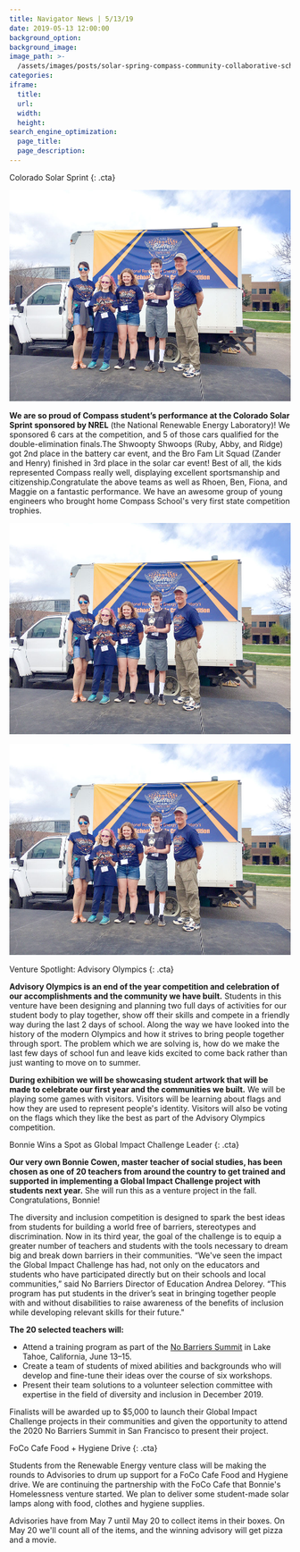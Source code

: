 ```yaml
---
title: Navigator News | 5/13/19
date: 2019-05-13 12:00:00
background_option:
background_image:
image_path: >-
  /assets/images/posts/solar-spring-compass-community-collaborative-school-fort-collings.jpg
categories:
iframe:
  title:
  url:
  width:
  height:
search_engine_optimization:
  page_title:
  page_description:
---
```


Colorado Solar Sprint
{: .cta}

![](/assets/images/unnamed-17.jpg)

**We are so proud of Compass student’s performance at the Colorado Solar Sprint sponsored by NREL**&nbsp;(the National Renewable Energy Laboratory)\! We sponsored 6 cars at the competition, and 5 of those cars qualified for the double-elimination finals.The Shwoopty Shwoops (Ruby, Abby, and Ridge) got 2nd place in the battery car event, and the Bro Fam Lit Squad (Zander and Henry) finished in 3rd place in the solar car event\! Best of all, the kids represented Compass really well, displaying excellent sportsmanship and citizenship.Congratulate the above teams as well as Rhoen, Ben, Fiona, and Maggie on a fantastic performance. We have an awesome group of young engineers who brought home Compass School's very first state competition trophies.

![](/assets/images/unnamed-17.jpg)

![](/assets/images/unnamed-17.jpg)

Venture Spotlight: Advisory Olympics
{: .cta}

**Advisory Olympics is an end of the year competition and celebration of our accomplishments and the community we have built.** Students in this venture have been designing and planning two full days of activities for our student body to play together, show off their skills and compete in a friendly way during the last 2 days of school. Along the way we have looked into the history of the modern Olympics and how it strives to bring people together through sport. The problem which we are solving is, how do we make the last few days of school fun and leave kids excited to come back rather than just wanting to move on to summer.&nbsp;

**During exhibition we will be showcasing student artwork that will be made to celebrate our first year and the communities we built.** We will be playing some games with visitors. Visitors will be learning about flags and how they are used to represent people's identity. Visitors will also be voting on the flags which they like the best as part of the Advisory Olympics competition.&nbsp;

Bonnie Wins a Spot as Global Impact Challenge Leader
{: .cta}

**Our very own Bonnie Cowen, master teacher of social studies, has been chosen as one of 20 teachers from around the country to get trained and supported in implementing a Global Impact Challenge project with students next year.** She will run this as a venture project in the fall. Congratulations, Bonnie\!

The diversity and inclusion competition is designed to spark the best ideas from students for building a world free of barriers, stereotypes and discrimination. Now in its third year, the goal of the challenge is to equip a greater number of teachers and students with the tools necessary to dream big and break down barriers in their communities. “We've seen the impact the Global Impact Challenge has had, not only on the educators and students who have participated directly but on their schools and local communities,” said No Barriers Director of Education Andrea Delorey. “This program has put students in the driver’s seat in bringing together people with and without disabilities to raise awareness of the benefits of inclusion while developing relevant skills for their future."

**The 20 selected teachers will:**

* Attend a training program as part of the [No Barriers Summit](https://compassfortcollins.us14.list-manage.com/track/click?u=f92353bb4e553c0be87c16d55&amp;id=d8b053970a&amp;e=46f52667a0) in Lake Tahoe, California, June 13–15.
* Create a team of students of mixed abilities and backgrounds who will develop and fine-tune their ideas over the course of six workshops.
* Present their team solutions to a volunteer selection committee with expertise in the field of diversity and inclusion in December 2019.

Finalists will be awarded up to $5,000 to launch their Global Impact Challenge projects in their communities and given the opportunity to attend the 2020 No Barriers Summit in San Francisco to present their project.

FoCo Cafe Food + Hygiene Drive
{: .cta}

Students from the Renewable Energy venture class will be making the rounds to Advisories to drum up support for a FoCo Cafe Food and Hygiene drive. We are continuing the partnership with the FoCo Cafe that Bonnie's Homelessness venture started. We plan to deliver some student-made solar lamps along with food, clothes and hygiene supplies.

Advisories have from May 7 until May 20 to collect items in their boxes. On May 20 we'll count all of the items, and the winning advisory will get pizza and a movie.